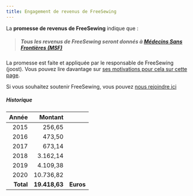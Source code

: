 ```yaml
---
title: Engagement de revenus de FreeSewing
---
```


La **promesse de revenus de FreeSewing** indique que :

> ##### Tous les revenus de FreeSewing seront donnés à [Médecins Sans Frontières (MSF)](http://www.msf.org/)

La promesse est faite et appliquée par le responsable de FreeSewing (joost). Vous pouvez lire davantage sur [ses motivations pour cela sur cette page](/docs/various/pledge/motivation/).

<Tip>

Si vous souhaitez soutenir FreeSewing, vous pouvez [nous rejoindre ici](/community/join/)

</Tip>

##### Historique

|     Année |       Montant |           |
| ---------:| -------------:| --------- |
|      2015 |        256,65 |           |
|      2016 |        473,50 |           |
|      2017 |        673,14 |           |
|      2018 |      3.162,14 |           |
|      2019 |      4.109,38 |           |
|      2020 |     10.736,82 |           |
| **Total** | **19.418,63** | **Euros** |
